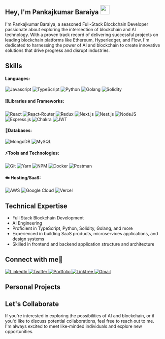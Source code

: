 <!-- Short Introduction -->
<h2 align="left">Hey, I'm Pankajkumar Baraiya <img src="https://raw.githubusercontent.com/aemmadi/aemmadi/master/wave.gif" width="30"/></h2>

<p>I'm Pankajkumar Baraiya, a seasoned Full-Stack Blockchain Developer passionate about exploring the intersection of blockchain and AI technology. With a proven track record of delivering successful projects on leading blockchain platforms like Ethereum, Hyperledger, and Flow, I'm dedicated to harnessing the power of AI and blockchain to create innovative solutions that drive progress and disrupt industries.</p>


<!-- Skills Section -->
<h2 align="left">Skills</h2>

<!-- Languages -->
#### Languages:
<div>
  <img alt="Javascript" src="https://img.shields.io/badge/javascript-%23323330.svg?style=for-the-badge&logo=javascript&logoColor=%23F7DF1E"/>	
  <img alt="TypeScript" src="https://img.shields.io/badge/typescript-%23007ACC.svg?style=for-the-badge&logo=typescript&logoColor=white"/>
  <img alt="Python" src="  https://img.shields.io/badge/python-%2300ADD8.svg?style=for-the-badge&logo=python&logoColor" />	
  <img alt="Golang" src="https://img.shields.io/badge/solidity-%2300ADD8.svg?style=for-the-badge&logo=solidity&logoColor" />	
  <img alt="Solidity" src="https://img.shields.io/badge/go-%2300ADD8.svg?style=for-the-badge&logo=go&logoColor=white" />	
</div>

<!-- Libraries and Frameworks -->
#### ⛓️Libraries and Frameworks:
<div>
  <img alt="React" src="https://img.shields.io/badge/react-%2320232a.svg?style=for-the-badge&logo=react&logoColor=%2361DAFB"/>
  <img alt="React-Router" src="https://img.shields.io/badge/React_Router-CA4245?style=for-the-badge&logo=react-router&logoColor=white"/>
  <img alt="Redux" src="https://img.shields.io/badge/redux-%23593d88.svg?style=for-the-badge&logo=redux&logoColor=white"/>	
  <img alt="Next.js" src="https://img.shields.io/badge/Next-black?style=for-the-badge&logo=next.js&logoColor=white"/>
  <img alt="Nest.js" src="https://img.shields.io/badge/nestjs-%23E0234E.svg?style=for-the-badge&logo=nestjs&logoColor=white"/>
  <img alt="NodeJS" src="https://img.shields.io/badge/node.js-6DA55F?style=for-the-badge&logo=node.js&logoColor=white"/>
  <img alt="Express.js" src="https://img.shields.io/badge/express.js-%23404d59.svg?style=for-the-badge&logo=express&logoColor=%2361DAFB"/>
  <img alt="Chakra" src="https://img.shields.io/badge/chakra-%234ED1C5.svg?style=for-the-badge&logo=chakraui&logoColor=white"/>
  <img alt="JWT" src="https://img.shields.io/badge/JWT-black?style=for-the-badge&logo=JSON%20web%20tokens"/>
</div>

<!-- Databases -->
#### 🧵Databases:
<div>
  <img alt="MongoDB" src="https://img.shields.io/badge/MongoDB-%234ea94b.svg?style=for-the-badge&logo=mongodb&logoColor=white"/>
  <img alt="MySQL" src="https://img.shields.io/badge/mysql-%2300f.svg?style=for-the-badge&logo=mysql&logoColor=white"/>
</div>

<!-- Tools and Technologies -->
#### ⚡️Tools and Technologies:
<div>
  <img alt="Git" src="https://img.shields.io/badge/git-%23F05033.svg?style=for-the-badge&logo=git&logoColor=white"/>
  <img alt="Yarn" src="https://img.shields.io/badge/Yarn-2C8EBB?style=for-the-badge&logo=yarn&logoColor=white"/>	
  <img alt="NPM" src="https://img.shields.io/badge/NPM-%23000000.svg?style=for-the-badge&logo=npm&logoColor=white"/>
  <img alt="Docker" src="https://img.shields.io/badge/docker-%230db7ed.svg?style=for-the-badge&logo=docker&logoColor=white"/>
  <img alt="Postman" src="https://img.shields.io/badge/Postman-FF6C37?style=for-the-badge&logo=postman&logoColor=white"/>
</div>

<!-- Hosting/SaaS -->
#### ☁️ Hosting/SaaS:
<div>
  <img alt="AWS" src="https://img.shields.io/badge/AWS-%23FF9900.svg?style=for-the-badge&logo=amazon-aws&logoColor=white"/>
  <img alt="Google Cloud" src="https://img.shields.io/badge/GoogleCloud-%234285F4.svg?style=for-the-badge&logo=google-cloud&logoColor=white"/>	
  <img alt="Vercel" src="https://img.shields.io/badge/vercel-%23000000.svg?style=for-the-badge&logo=vercel&logoColor=white"/>
</div>




## Technical Expertise
* Full Stack Blockchain Development
* AI Engineering
* Proficient in TypeScript, Python, Solidity, Golang, and more
* Experienced in building SaaS products, microservices applications, and design systems
* Skilled in frontend and backend application structure and architecture

<!-- Socials Links -->
<h2 align="left">Connect with me🤝</h2>
<div align="left">
  <a href="https://www.linkedin.com/in/pankaj-baraiya-237606218/" target="_blank">
    <img alt="LinkedIn" src="https://img.shields.io/badge/linkedin-%230077B5.svg?style=for-the-badge&logo=linkedin&logoColor=white"/>
  </a>
  <a href="https://x.com/BaraiyaPrajval" target="_blank">
    <img alt="Twitter" src="https://img.shields.io/badge/Twitter-%231DA1F2.svg?style=for-the-badge&logo=Twitter&logoColor=white"/>
  </a>
  <a href="https://prajval108.vercel.app" target="_blank">
    <img alt="Portfolio" src="https://img.shields.io/badge/Portfolio-%23000000.svg?style=for-the-badge&logo=firefox&logoColor=#FF7139"/>
  </a>
  <a href="https://linktr.ee/prajval108" target="_blank">
    <img alt="Linktree" src="https://img.shields.io/badge/linktree-1de9b6?style=for-the-badge&logo=linktree&logoColor=white"/>
  </a>
  <a href="mailto:pankajbaraiya108@gmail.com" target="_blank">
    <img alt="Gmail" src="https://img.shields.io/badge/Gmail-D14836?style=for-the-badge&logo=gmail&logoColor=white"/>
  </a>
</div>



## Personal Projects

## Let's Collaborate
If you're interested in exploring the possibilities of AI and blockchain, or if you'd like to discuss potential collaborations, feel free to reach out to me. I'm always excited to meet like-minded individuals and explore new opportunities.
